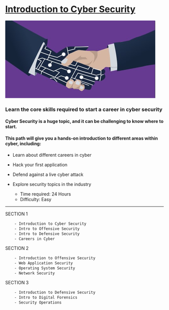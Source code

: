 # [Introduction to Cyber Security](https://tryhackme.com/path-action/introtocyber/join)

![Image not set yet](https://github.com/C3LKO/TryHackMe/blob/master/Assets/Introduction%20to%20Cyber%20Security.jpg)


### Learn the core skills required to start a career in cyber security
#### Cyber Security is a huge topic, and it can be challenging to know where to start. 
#### This path will give you a hands-on introduction to different areas within cyber, including:


  - Learn about different careers in cyber
  - Hack your first application
  - Defend against a live cyber attack
  - Explore security topics in the industry

    - Time required: 24 Hours
    - Difficulty: Easy

---        

SECTION 1

        - Introduction to Cyber Security
        - Intro to Offensive Security        
        - Intro to Defensive Security
        - Careers in Cyber

SECTION 2

        - Introduction to Offensive Security
        - Web Application Security
        - Operating System Security
        - Network Security

SECTION 3

        - Introduction to Defensive Security
        - Intro to Digital Forensics
        - Security Operations


